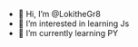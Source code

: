 - 👋 Hi, I’m @LokitheGr8
- 👀 I’m interested in learning Js
- 🌱 I’m currently learning PY

<!---
LokitheGr8/LokitheGr8 is a ✨ special ✨ repository because its `README.md` (this file) appears on your GitHub profile.
You can click the Preview link to take a look at your changes.
--->
